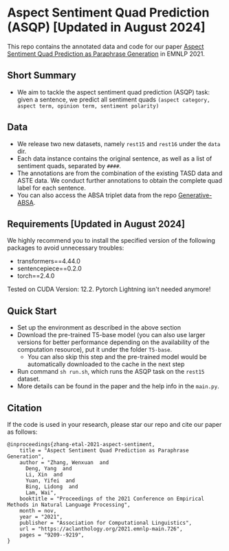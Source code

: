 # Aspect Sentiment Quad Prediction (ASQP) [Updated in August 2024]

This repo contains the annotated data and code for our paper [Aspect Sentiment Quad Prediction as Paraphrase Generation](https://aclanthology.org/2021.emnlp-main.726.pdf) in EMNLP 2021.


## Short Summary 
- We aim to tackle the aspect sentiment quad prediction (ASQP) task: given a sentence, we predict all sentiment quads `(aspect category, aspect term, opinion term, sentiment polarity)`

## Data
- We release two new datasets, namely `rest15` and `rest16` under the `data` dir.
- Each data instance contains the original sentence, as well as a list of sentiment quads, separated by `####`. 
- The annotations are from the combination of the existing TASD data and ASTE data. We conduct further annotations to obtain the complete quad label for each sentence. 
- You can also access the ABSA triplet data from the repo [Generative-ABSA](https://github.com/IsakZhang/Generative-ABSA).


## Requirements [Updated in August 2024]

We highly recommend you to install the specified version of the following packages to avoid unnecessary troubles:

- transformers==4.44.0
- sentencepiece==0.2.0
- torch==2.4.0

Tested on CUDA Version: 12.2. Pytorch Lightning isn't needed anymore!

## Quick Start

- Set up the environment as described in the above section
- Download the pre-trained T5-base model (you can also use larger versions for better performance depending on the availability of the computation resource), put it under the folder `T5-base`.
  - You can also skip this step and the pre-trained model would be automatically downloaded to the cache in the next step
- Run command `sh run.sh`, which runs the ASQP task on the `rest15` dataset.
- More details can be found in the paper and the help info in the `main.py`.


## Citation

If the code is used in your research, please star our repo and cite our paper as follows:
```
@inproceedings{zhang-etal-2021-aspect-sentiment,
    title = "Aspect Sentiment Quad Prediction as Paraphrase Generation",
    author = "Zhang, Wenxuan  and
      Deng, Yang  and
      Li, Xin  and
      Yuan, Yifei  and
      Bing, Lidong  and
      Lam, Wai",
    booktitle = "Proceedings of the 2021 Conference on Empirical Methods in Natural Language Processing",
    month = nov,
    year = "2021",
    publisher = "Association for Computational Linguistics",
    url = "https://aclanthology.org/2021.emnlp-main.726",
    pages = "9209--9219",
}
```
